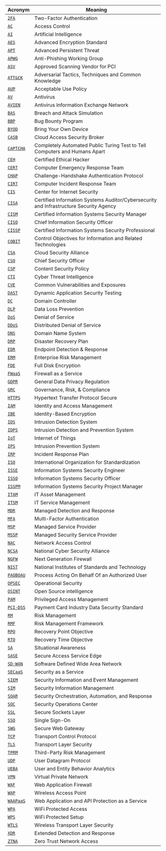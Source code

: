 Acronym | Meaning                                                                                |
--------|----------------------------------------------------------------------------------------|
[`2FA`]()     | Two-Factor Authentication                                                              |
[`AC`]()      | Access Control                                                                         |
[`AI`]()      | Artificial Intelligence                                                                |
[`AES`]()     | Advanced Encryption Standard                                                           |
[`APT`]()     | Advanced Persistent Threat                                                             |
[`APWG`]()    | Anti-Phishing Working Group                                                            |
[`ASV`]()     | Approved Scanning Vendor for PCI                                                       |
[`ATT&CK`]()  | Adversarial Tactics, Techniques and Common Knowledge                                   |
[`AUP`]()     | Acceptable Use Policy                                                                  |
[`AV`]()      | Antivirus                                                                              |
[`AVIEN`]()   | Antivirus Information Exchange Network                                                 |
[`BAS`]()     | Breach and Attack Simulation                                                           |
[`BBP`]()     | Bug Bounty Program                                                                     |
[`BYOD`]()    | Bring Your Own Device                                                                  |
[`CASB`]()    | Cloud Access Security Broker                                                           |
[`CAPTCHA`]() | Completely Automated Public Turing Test to Tell Computers and Humans Apart             |
[`CEH`]()     | Certified Ethical Hacker                                                               |
[`CERT`]()    | Computer Emergency Response Team                                                       |
[`CHAP`]()    | Challenge-Handshake Authentication Protocol                                            |
[`CIRT`]()    | Computer Incident Response Team                                                        |
[`CIS`]()     | Center for Internet Security                                                           |
[`CISA`]()    | Certified Information Systems Auditor/Cybersecurity and Infrastructure Security Agency |
[`CISM`]()    | Certified Information Systems Security Manager                                         |
[`CISO`]()    | Chief Information Security Officer                                                     |
[`CISSP`]()   | Certified Information Systems Security Professional                                    |
[`COBIT`]()   | Control Objectives for Information and Related Technologies                            |
[`CSA`]()     | Cloud Security Alliance                                                                |
[`CSO`]()     | Chief Security Officer                                                                 |
[`CSP`]()     | Content Security Policy                                                                |
[`CTI`]()     | Cyber Threat Intelligence                                                              |
[`CVE`]()     | Common Vulnerabilities and Exposures                                                   |
[`DAST`]()    | Dynamic Application Security Testing                                                   |
[`DC`]()      | Domain Controller                                                                      |
[`DLP`]()     | Data Loss Prevention                                                                   |
[`DoS`]()     | Denial of Service                                                                      |
[`DDoS`]()    | Distributed Denial of Service                                                          |
[`DNS`]()     | Domain Name System                                                                     |
[`DRP`]()     | Disaster Recovery Plan                                                                 |
[`EDR`]()     | Endpoint Detection & Response                                                          |
[`ERM`]()     | Enterprise Risk Management                                                             |
[`FDE`]()     | Full Disk Encryption                                                                   |
[`FWaaS`]()   | Firewall as a Service                                                                  |
[`GDPR`]()    | General Data Privacy Regulation                                                        |
[`GRC`]()     | Governance, Risk, & Compliance                                                         |
[`HTTPS`]()   | Hypertext Transfer Protocol Secure                                                     |
[`IAM`]()     | Identity and Access Management                                                         |
[`IBE`]()     | Identity-Based Encryption                                                              |
[`IDS`]()     | Intrusion Detection System                                                             |
[`IDPS`]()    | Intrusion Detection and Prevention System                                              |
[`IoT`]()     | Internet of Things                                                                     |
[`IPS`]()     | Intrusion Prevention System                                                            |
[`IRP`]()     | Incident Response Plan                                                                 |
[`ISO`]()     | International Organization for Standardization                                         |
[`ISSE`]()    | Information Systems Security Engineer                                                  |
[`ISSO`]()    | Information Systems Security Officer                                                   |
[`ISSPM`]()   | Information Systems Security Project Manager                                           |
[`ITAM`]()    | IT Asset Management                                                                    |
[`ITSM`]()    | IT Service Management                                                                  |
[`MDR`]()     | Managed Detection and Response                                                         |
[`MFA`]()     | Multi-Factor Authentication                                                            |
[`MSP`]()     | Managed Service Provider                                                               |
[`MSSP`]()    | Managed Security Service Provider                                                      |
[`NAC`]()     | Network Access Control                                                                 |
[`NCSA`]()    | National Cyber Security Alliance                                                       |
[`NGFW`]()    | Next Generation Firewall                                                               |
[`NIST`]()    | National Institutes of Standards and Technology                                        |
[`PAOBOAU`]() | Process Acting On Behalf Of an Authorized User                                         |
[`OPSEC`]()   | Operational Security                                                                   |
[`OSINT`]()   | Open Source intelligence                                                               |
[`PAM`]()     | Privileged Access Management                                                           |
[`PCI-DSS`]() | Payment Card Industry Data Security Standard                                           |
[`RM`]()      | Risk Management                                                                        |
[`RMF`]()     | Risk Management Framework                                                              |
[`RPO`]()     | Recovery Point Objective                                                               |
[`RTO`]()     | Recovery Time Objective                                                                |
[`SA`]()      | Situational Awareness                                                                  |
[`SASE`]()    | Secure Access Service Edge                                                             |
[`SD-WAN`]()  | Software Defined Wide Area Network                                                     |
[`SECaaS`]()  | Security as a Service                                                                  |
[`SIEM`]()    | Security Information and Event Management                                              |
[`SIM`]()     | Security Information Management                                                        |
[`SOAR`]()    | Security Orchestration, Automation, and Response                                       |
[`SOC`]()     | Security Operations Center                                                             |
[`SSL`]()     | Secure Sockets Layer                                                                   |
[`SSO`]()     | Single Sign-On                                                                         |
[`SWG`]()     | Secure Web Gateway                                                                     |
[`TCP`]()     | Transport Control Protocol                                                             |
[`TLS`]()     | Transport Layer Security                                                               |
[`TPRM`]()    | Third-Party Risk Management                                                            |
[`UDP`]()     | User Datagram Protocol                                                                 |
[`UEBA`]()    | User and Entity Behavior Analytics                                                     |
[`VPN`]()     | Virtual Private Network                                                                |
[`WAF`]()     | Web Application Firewall                                                               |
[`WAP`]()     | Wireless Access Point                                                                  |
[`WAAPaaS`]() | Web Application and API Protection as a Service                                        |
[`WPA`]()     | WiFi Protected Access                                                                  |
[`WPS`]()     | WiFi Protected Setup                                                                   |
[`WTLS`]()    | Wireless Transport Layer Security                                                      |
[`XDR`]()     | Extended Detection and Response                                                        |
[`ZTNA`]()    | Zero Trust Network Access                                                              |
